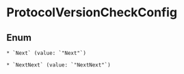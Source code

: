 
# ProtocolVersionCheckConfig

## Enum


    * `Next` (value: `"Next"`)

    * `NextNext` (value: `"NextNext"`)



